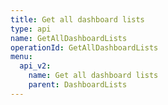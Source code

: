 ```yaml
---
title: Get all dashboard lists
type: api
name: GetAllDashboardLists
operationId: GetAllDashboardLists
menu:
  api_v2:
    name: Get all dashboard lists
    parent: DashboardLists
---
```


